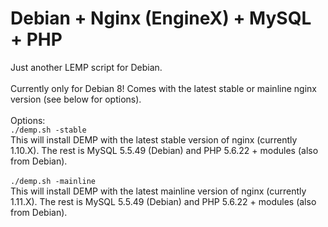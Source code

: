 # Debian + Nginx (EngineX) + MySQL + PHP
Just another LEMP script for Debian.<br><br>
Currently only for Debian 8! Comes with the latest stable or mainline nginx version (see below for options).<br><br>
Options:<br>
```./demp.sh -stable```<br>
This will install DEMP with the latest stable version of nginx (currently 1.10.X). The rest is MySQL 5.5.49 (Debian) and PHP 5.6.22 + modules (also from Debian).<br><br>
```./demp.sh -mainline```<br>
This will install DEMP with the latest mainline version of nginx (currently 1.11.X). The rest is MySQL 5.5.49 (Debian) and PHP 5.6.22 + modules (also from Debian).<br><br>
